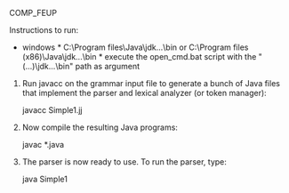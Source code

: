 COMP_FEUP

Instructions to run:

 - windows 
        * C:\Program files\Java\jdk...\bin or C:\Program files (x86)\Java\jdk...\bin
        * execute the open_cmd.bat script with the "(...)\jdk...\bin" path as argument


1. Run javacc on the grammar input file to generate a bunch of Java
   files that implement the parser and lexical analyzer (or token
   manager):

	javacc Simple1.jj

2. Now compile the resulting Java programs:

	javac *.java

3. The parser is now ready to use.  To run the parser, type:

	java Simple1